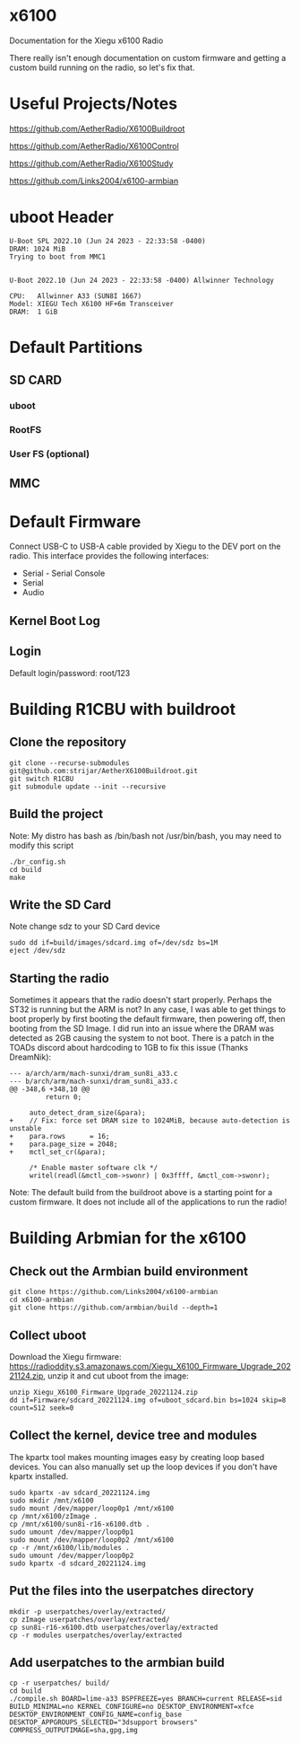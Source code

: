 # x6100
Documentation for the Xiegu x6100 Radio

There really isn't enough documentation on custom firmware and getting a custom build running on the radio, so let's fix that.

# Useful Projects/Notes
https://github.com/AetherRadio/X6100Buildroot

https://github.com/AetherRadio/X6100Control

https://github.com/AetherRadio/X6100Study

https://github.com/Links2004/x6100-armbian

# uboot Header
```
U-Boot SPL 2022.10 (Jun 24 2023 - 22:33:58 -0400)                               
DRAM: 1024 MiB                                                                  
Trying to boot from MMC1                                                        
                                                                                
                                                                                
U-Boot 2022.10 (Jun 24 2023 - 22:33:58 -0400) Allwinner Technology              
                                                                                
CPU:   Allwinner A33 (SUN8I 1667)                                               
Model: XIEGU Tech X6100 HF+6m Transceiver                                       
DRAM:  1 GiB
```

# Default Partitions
## SD CARD
### uboot
### RootFS
### User FS (optional)
## MMC

# Default Firmware
Connect USB-C to USB-A cable provided by Xiegu to the DEV port on the radio. This interface provides the following interfaces:
* Serial - Serial Console
* Serial
* Audio
## Kernel Boot Log
## Login
Default login/password: root/123

# Building R1CBU with buildroot
## Clone the repository
```
git clone --recurse-submodules git@github.com:strijar/AetherX6100Buildroot.git
git switch R1CBU
git submodule update --init --recursive
```
## Build the project
Note: My distro has bash as /bin/bash not /usr/bin/bash, you may need to modify this script
```
./br_config.sh
cd build
make
```
## Write the SD Card
Note change sdz to your SD Card device
```
sudo dd if=build/images/sdcard.img of=/dev/sdz bs=1M
eject /dev/sdz
```

## Starting the radio
Sometimes it appears that the radio doesn't start properly. Perhaps the ST32 is running but the ARM is not? In any case, I was able to get things to boot properly by first booting the default firmware, then powering off, then booting from the SD Image. I did run into an issue where the DRAM was detected as 2GB causing the system to not boot. There is a patch in the TOADs discord about hardcoding to 1GB to fix this issue (Thanks DreamNik):
```
--- a/arch/arm/mach-sunxi/dram_sun8i_a33.c
--- b/arch/arm/mach-sunxi/dram_sun8i_a33.c
@@ -348,6 +348,10 @@
         return 0;
 
     auto_detect_dram_size(&para);
+    // Fix: force set DRAM size to 1024MiB, because auto-detection is unstable
+    para.rows      = 16;
+    para.page_size = 2048;
+    mctl_set_cr(&para);
 
     /* Enable master software clk */
     writel(readl(&mctl_com->swonr) | 0x3ffff, &mctl_com->swonr);
```

Note: The default build from the buildroot above is a starting point for a custom firmware. It does not include all of the applications to run the radio!


# Building Arbmian for the x6100

## Check out the Armbian build environment
```
git clone https://github.com/Links2004/x6100-armbian
cd x6100-armbian
git clone https://github.com/armbian/build --depth=1
```

## Collect uboot
Download the Xiegu firmware: https://radioddity.s3.amazonaws.com/Xiegu_X6100_Firmware_Upgrade_20221124.zip, unzip it and cut uboot from the image:

```
unzip Xiegu_X6100_Firmware_Upgrade_20221124.zip
dd if=Firmware/sdcard_20221124.img of=uboot_sdcard.bin bs=1024 skip=8 count=512 seek=0
```

## Collect the kernel, device tree and modules
The kpartx tool makes mounting images easy by creating loop based devices. You can also manually set up the loop devices if you don't have kpartx installed.
```
sudo kpartx -av sdcard_20221124.img
sudo mkdir /mnt/x6100
sudo mount /dev/mapper/loop0p1 /mnt/x6100
cp /mnt/x6100/zImage .
cp /mnt/x6100/sun8i-r16-x6100.dtb .
sudo umount /dev/mapper/loop0p1
sudo mount /dev/mapper/loop0p2 /mnt/x6100
cp -r /mnt/x6100/lib/modules .
sudo umount /dev/mapper/loop0p2
sudo kpartx -d sdcard_20221124.img
```

## Put the files into the userpatches directory
```
mkdir -p userpatches/overlay/extracted/
cp zImage userpatches/overlay/extracted/
cp sun8i-r16-x6100.dtb userpatches/overlay/extracted
cp -r modules userpatches/overlay/extracted
```

## Add userpatches to the armbian build
```
cp -r userpatches/ build/
cd build
./compile.sh BOARD=lime-a33 BSPFREEZE=yes BRANCH=current RELEASE=sid BUILD_MINIMAL=no KERNEL_CONFIGURE=no DESKTOP_ENVIRONMENT=xfce DESKTOP_ENVIRONMENT_CONFIG_NAME=config_base DESKTOP_APPGROUPS_SELECTED="3dsupport browsers" COMPRESS_OUTPUTIMAGE=sha,gpg,img
```
